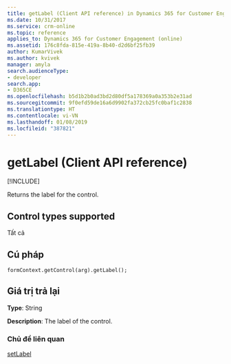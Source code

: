 ```yaml
---
title: getLabel (Client API reference) in Dynamics 365 for Customer Engagement| MicrosoftDocs
ms.date: 10/31/2017
ms.service: crm-online
ms.topic: reference
applies_to: Dynamics 365 for Customer Engagement (online)
ms.assetid: 176c8fda-815e-419a-8b40-d2d6bf25fb39
author: KumarVivek
ms.author: kvivek
manager: amyla
search.audienceType:
- developer
search.app:
- D365CE
ms.openlocfilehash: b5d1b2b0ad3bd2d80df5a178369a0a353b2e31ad
ms.sourcegitcommit: 9f0efd59de16a6d9902fa372cb25fc0baf1c2838
ms.translationtype: HT
ms.contentlocale: vi-VN
ms.lasthandoff: 01/08/2019
ms.locfileid: "387821"
---
```

# <a name="getlabel-client-api-reference"></a>getLabel (Client API reference)

[!INCLUDE[](../../../../includes/cc_applies_to_update_9_0_0.md)]

Returns the label for the control. 

## <a name="control-types-supported"></a>Control types supported

Tất cả

## <a name="syntax"></a>Cú pháp

`formContext.getControl(arg).getLabel();`

## <a name="return-value"></a>Giá trị trả lại

**Type**: String

**Description**: The label of the control.

### <a name="related-topics"></a>Chủ đề liên quan

[setLabel](setLabel.md)


